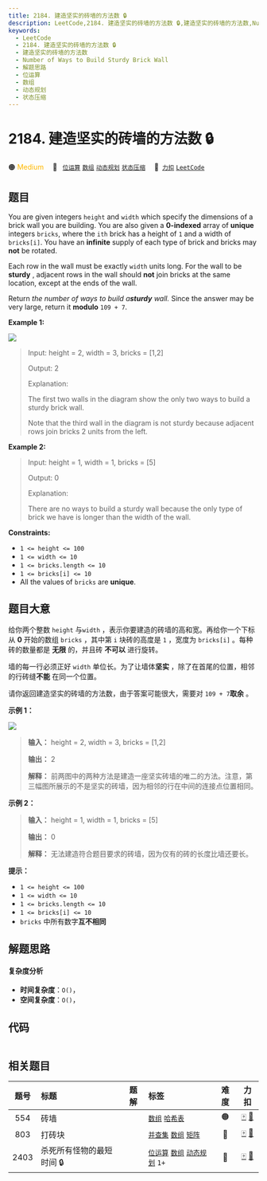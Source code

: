 ```yaml
---
title: 2184. 建造坚实的砖墙的方法数 🔒
description: LeetCode,2184. 建造坚实的砖墙的方法数 🔒,建造坚实的砖墙的方法数,Number of Ways to Build Sturdy Brick Wall,解题思路,位运算,数组,动态规划,状态压缩
keywords:
  - LeetCode
  - 2184. 建造坚实的砖墙的方法数 🔒
  - 建造坚实的砖墙的方法数
  - Number of Ways to Build Sturdy Brick Wall
  - 解题思路
  - 位运算
  - 数组
  - 动态规划
  - 状态压缩
---
```


# 2184. 建造坚实的砖墙的方法数 🔒

🟠 <font color=#ffb800>Medium</font>&emsp; 🔖&ensp; [`位运算`](/tag/bit-manipulation.md) [`数组`](/tag/array.md) [`动态规划`](/tag/dynamic-programming.md) [`状态压缩`](/tag/bitmask.md)&emsp; 🔗&ensp;[`力扣`](https://leetcode.cn/problems/number-of-ways-to-build-sturdy-brick-wall) [`LeetCode`](https://leetcode.com/problems/number-of-ways-to-build-sturdy-brick-wall)

## 题目

You are given integers `height` and `width` which specify the dimensions of a
brick wall you are building. You are also given a **0-indexed** array of
**unique** integers `bricks`, where the `ith` brick has a height of `1` and a
width of `bricks[i]`. You have an **infinite** supply of each type of brick
and bricks may **not** be rotated.

Each row in the wall must be exactly `width` units long. For the wall to be
**sturdy** , adjacent rows in the wall should **not** join bricks at the same
location, except at the ends of the wall.

Return _the number of ways to build a**sturdy** wall._ Since the answer may be
very large, return it **modulo** `109 + 7`.



**Example 1:**

![](https://fastly.jsdelivr.net/gh/doocs/leetcode@main/solution/2100-2199/2184.Number%20of%20Ways%20to%20Build%20Sturdy%20Brick%20Wall/images/image-20220220190749-1.png)

> Input: height = 2, width = 3, bricks = [1,2]
> 
> Output: 2
> 
> Explanation:
> 
> The first two walls in the diagram show the only two ways to build a sturdy brick wall.
> 
> Note that the third wall in the diagram is not sturdy because adjacent rows join bricks 2 units from the left.

**Example 2:**

> Input: height = 1, width = 1, bricks = [5]
> 
> Output: 0
> 
> Explanation:
> 
> There are no ways to build a sturdy wall because the only type of brick we have is longer than the width of the wall.

**Constraints:**

  * `1 <= height <= 100`
  * `1 <= width <= 10`
  * `1 <= bricks.length <= 10`
  * `1 <= bricks[i] <= 10`
  * All the values of `bricks` are **unique**.


## 题目大意

给你两个整数 `height` 与`width` ，表示你要建造的砖墙的高和宽。再给你一个下标从 **0** 开始的数组 `bricks` ，其中第 `i`
块砖的高度是 `1` ，宽度为 `bricks[i]` 。每种砖的数量都是 **无限** 的，并且砖 **不可以** 进行旋转。

墙的每一行必须正好 `width` 单位长。为了让墙体**坚实** ，除了在首尾的位置，相邻的行砖缝**不能** 在同一个位置。

请你返回建造坚实的砖墙的方法数，由于答案可能很大，需要对 `109 + 7`**取余** 。



**示例 1：**

![](https://fastly.jsdelivr.net/gh/doocs/leetcode@main/solution/2100-2199/2184.Number%20of%20Ways%20to%20Build%20Sturdy%20Brick%20Wall/images/image-20220220190749-1.png)

> 
> 
> 
> 
> 
> **输入：** height = 2, width = 3, bricks = [1,2]
> 
> **输出：** 2
> 
> **解释：** 前两图中的两种方法是建造一座坚实砖墙的唯二的方法。注意，第三幅图所展示的不是坚实的砖墙，因为相邻的行在中间的连接点位置相同。
> 
> 

**示例 2：**

> 
> 
> 
> 
> 
> **输入：** height = 1, width = 1, bricks = [5]
> 
> **输出：** 0
> 
> **解释：** 无法建造符合题目要求的砖墙，因为仅有的砖的长度比墙还要长。
> 
> 



**提示：**

  * `1 <= height <= 100`
  * `1 <= width <= 10`
  * `1 <= bricks.length <= 10`
  * `1 <= bricks[i] <= 10`
  * `bricks` 中所有数字**互不相同**


## 解题思路

#### 复杂度分析

- **时间复杂度**：`O()`，
- **空间复杂度**：`O()`，

## 代码

```javascript

```

## 相关题目

<!-- prettier-ignore -->
| 题号 | 标题 | 题解 | 标签 | 难度 | 力扣 |
| :------: | :------ | :------: | :------ | :------: | :------: |
| 554 | 砖墙 |  |  [`数组`](/tag/array.md) [`哈希表`](/tag/hash-table.md) | 🟠 | [🀄️](https://leetcode.cn/problems/brick-wall) [🔗](https://leetcode.com/problems/brick-wall) |
| 803 | 打砖块 |  |  [`并查集`](/tag/union-find.md) [`数组`](/tag/array.md) [`矩阵`](/tag/matrix.md) | 🔴 | [🀄️](https://leetcode.cn/problems/bricks-falling-when-hit) [🔗](https://leetcode.com/problems/bricks-falling-when-hit) |
| 2403 | 杀死所有怪物的最短时间 🔒 |  |  [`位运算`](/tag/bit-manipulation.md) [`数组`](/tag/array.md) [`动态规划`](/tag/dynamic-programming.md) `1+` | 🔴 | [🀄️](https://leetcode.cn/problems/minimum-time-to-kill-all-monsters) [🔗](https://leetcode.com/problems/minimum-time-to-kill-all-monsters) |